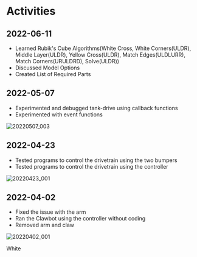 # Activities

## 2022-06-11
* Learned Rubik's Cube Algorithms(White Cross, White Corners(ULDR), Middle Layer(ULDR), 
  Yellow Cross(ULDR), Match Edges(ULDLURR), Match Corners(URULDRD), Solve(ULDR))
* Discussed Model Options
* Created List of Required Parts

## 2022-05-07

* Experimented and debugged tank-drive using callback functions
* Experimented with event functions

![20220507_003](images/20220507_003.jpg)

## 2022-04-23

* Tested programs to control the drivetrain using the two bumpers
* Tested programs to control the drivetrain using the controller

![20220423_001](images/20220423_001.jpg)

## 2022-04-02

* Fixed the issue with the arm
* Ran the Clawbot using the controller without coding
* Removed arm and claw

![20220402_001](images/20220402_001.jpg)

White 
